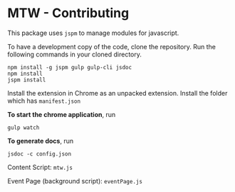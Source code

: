 MTW - Contributing
==================

This package uses `jspm` to manage modules for javascript.

To have a development copy of the code, clone the repository. Run the following commands in your cloned directory.

```shell
npm install -g jspm gulp gulp-cli jsdoc
npm install
jspm install
```

Install the extension in Chrome as an unpacked extension. Install the folder which has `manifest.json` 

**To start the chrome application**, run

```shell
gulp watch
```

**To generate docs**, run

```shell
jsdoc -c config.json
```

Content Script: `mtw.js`

Event Page (background script): `eventPage.js`
